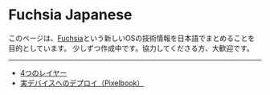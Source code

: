 Fuchsia Japanese
========

このページは、[Fuchsia](https://fuchsia.googlesource.com/)という新しいOSの技術情報を日本語でまとめることを目的としています。
少しずつ作成中です。協力してくださる方、大歓迎です。



-----

- [4つのレイヤー](4layers.md)
- [実デバイスへのデプロイ（Pixelbook）](install-pixel.md)
 
